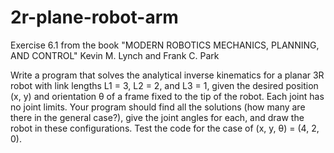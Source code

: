 # 2r-plane-robot-arm
Exercise 6.1 
from the book "MODERN ROBOTICS MECHANICS, PLANNING, AND CONTROL" Kevin M. Lynch and Frank C. Park

Write a program that solves the analytical inverse kinematics
for a planar 3R robot with link lengths L1 = 3, L2 = 2, and L3 = 1, given the
desired position (x, y) and orientation θ of a frame fixed to the tip of the robot.
Each joint has no joint limits. Your program should find all the solutions (how
many are there in the general case?), give the joint angles for each, and draw the
robot in these configurations. Test the code for the case of (x, y, θ) = (4, 2, 0).
